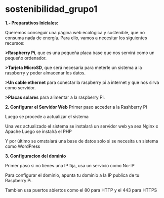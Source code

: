 # sostenibilidad_grupo1

**1.- Preparativos Iniciales:**

Queremos conseguir una página web ecológica y sostenible, que no consuma nada de energía. 
Para ello, vamos a necesitar los siguientes recursos:

**>Raspberry Pi**, que es una pequeña placa base que nos servirá como un pequeño ordenador.

**>Tarjeta MicroSD**, que será necesaria para meterle un sistema a la raspberry y poder almacenar los datos.

**>Un cable ethernet** para conectar la raspberry pi a internet y que nos sirva como servidor.

**>Placas solares** para alimentar a la raspberry Pi.

**2. Configurar el Servidor Web**
Primer paso acceder a la Rashberry Pi

Luego se procede a actualizar el sistema

Una vez actualizado el sistema se instalará un servidor web ya sea Nginx o Apache
Luego se instalrá el PHP

Y por último se omstalará una base de datos solo si se necesita un sistema como WordPress

**3. Configuracion del dominio**

Primer paso si no tienes una IP fija, usa un servicio como No-IP

Para configurar el dominio, apunta tu dominio a la IP publica de tu Raspberry Pi.

Tambien usa puertos abiertos como el 80 para HTTP y el 443 para HTTPS
